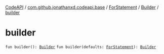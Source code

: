 [CodeAPI](../../../index.md) / [com.github.jonathanxd.codeapi.base](../../index.md) / [ForStatement](../index.md) / [Builder](index.md) / [builder](.)

# builder

`fun builder(): `[`Builder`](index.md)
`fun builder(defaults: `[`ForStatement`](../index.md)`): `[`Builder`](index.md)
